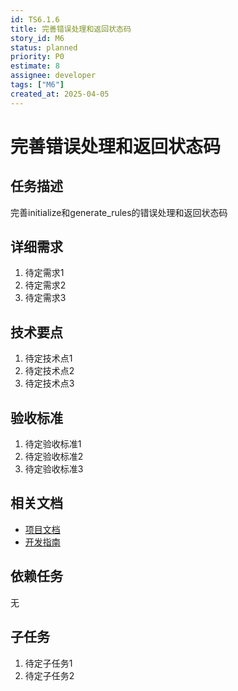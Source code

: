 ```yaml
---
id: TS6.1.6
title: 完善错误处理和返回状态码
story_id: M6
status: planned
priority: P0
estimate: 8
assignee: developer
tags: ["M6"]
created_at: 2025-04-05
---
```


# 完善错误处理和返回状态码

## 任务描述

完善initialize和generate_rules的错误处理和返回状态码

## 详细需求

1. 待定需求1
2. 待定需求2
3. 待定需求3

## 技术要点

1. 待定技术点1
2. 待定技术点2
3. 待定技术点3

## 验收标准

1. 待定验收标准1
2. 待定验收标准2
3. 待定验收标准3

## 相关文档

- [项目文档](../../../docs/README.md)
- [开发指南](../../../docs/development.md)

## 依赖任务

无

## 子任务

1. 待定子任务1
2. 待定子任务2
